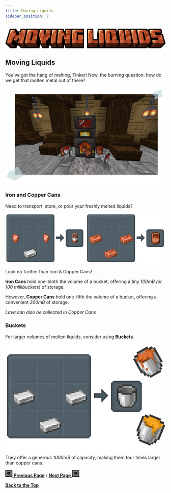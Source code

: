```yaml
---
title: Moving Liquids
sidebar_position: 9
---
```


![Moving Liquids](../_assets/images/tinkers-moving_liquids.png)

## Moving Liquids

You've got the hang of melting, Tinker! Now, the burning question: how do we get that molten metal out of there?

![Cans and Melter](../_assets/images/tinkers-cans_and_melter.png)

### Iron and Copper Cans

Need to transport, store, or pour your freshly melted liquids? 

![Cans Recipe](../_assets/images/tinkers-cans_recipe.png)

Look no further than Iron & Copper Cans!

**Iron Cans** hold one-tenth the volume of a bucket, offering a tiny *100mB (or 100 millibuckets)* of storage.

However, **Copper Cans** hold one-fifth the volume of a bucket, offering a convenient *200mB* of storage.

*Lava can also be collected in Copper Cans*

### Buckets

For larger volumes of molten liquids, consider using **Buckets**.
 
![Bucket Recipe](../_assets/images/tinkers-bucket_recipe.png)

They offer a generous *1000mB* of capacity, making them four times larger than copper cans.

[![Back](../_assets/images/tinkers-back.png) **Previous Page**](./melter.md) / [**Next Page** ![Next](../_assets/images/tinkers-next.png)](./casting.md)

[**Back to the Top**](./moving_liquids.md#moving-liquids)